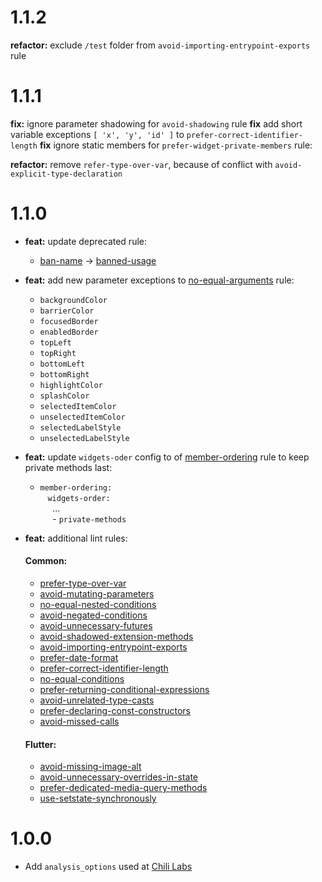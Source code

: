 # 1.1.2
**refactor:** exclude `/test` folder from `avoid-importing-entrypoint-exports` rule

# 1.1.1
**fix:** ignore parameter shadowing for `avoid-shadowing` rule
**fix** add short variable exceptions `[ 'x', 'y', 'id' ]` to `prefer-correct-identifier-length`
**fix** ignore static members for `prefer-widget-private-members` rule:

**refactor:** remove `refer-type-over-var`, because of conflict with `avoid-explicit-type-declaration`

# 1.1.0

- **feat:** update deprecated rule:
    - [ban-name](https://dcm.dev/docs/rules/common/ban-name/) -> [banned-usage](https://dcm.dev/docs/rules/common/banned-usage/)

- **feat:** add new parameter exceptions to [no-equal-arguments](https://dcm.dev/docs/rules/common/no-equal-arguments/) rule:
    - `backgroundColor`
    - `barrierColor`
    - `focusedBorder`
    - `enabledBorder`
    - `topLeft`
    - `topRight`
    - `bottomLeft`
    - `bottomRight`
    - `highlightColor`
    - `splashColor`
    - `selectedItemColor`
    - `unselectedItemColor`
    - `selectedLabelStyle`
    - `unselectedLabelStyle`

- **feat:** update `widgets-oder` config to of [member-ordering](https://dcm.dev/docs/rules/common/member-ordering/#config) rule to keep private methods last:
  - `member-ordering:`\
    &nbsp;&nbsp; `widgets-order:`\
    &nbsp;&nbsp;&nbsp;&nbsp; ...\
    &nbsp;&nbsp;&nbsp;&nbsp; - `private-methods`

- **feat:** additional lint rules:
  #### Common:
    - [prefer-type-over-var](https://dcm.dev/docs/rules/common/prefer-type-over-var/)
    - [avoid-mutating-parameters](https://dcm.dev/docs/rules/common/avoid-mutating-parameters/)
    - [no-equal-nested-conditions](https://dcm.dev/docs/rules/common/no-equal-nested-conditions/)
    - [avoid-negated-conditions](https://dcm.dev/docs/rules/common/avoid-negated-conditions/)
    - [avoid-unnecessary-futures](https://dcm.dev/docs/rules/common/avoid-unnecessary-futures/)
    - [avoid-shadowed-extension-methods](https://dcm.dev/docs/rules/common/avoid-shadowed-extension-methods/)
    - [avoid-importing-entrypoint-exports](https://dcm.dev/docs/rules/common/avoid-importing-entrypoint-exports/)
    - [prefer-date-format](https://dcm.dev/docs/rules/common/prefer-date-format/)
    - [prefer-correct-identifier-length](https://dcm.dev/docs/rules/common/prefer-correct-identifier-length/)
    - [no-equal-conditions](https://dcm.dev/docs/rules/common/no-equal-conditions/)
    - [prefer-returning-conditional-expressions](https://dcm.dev/docs/rules/common/prefer-returning-conditional-expressions/)
    - [avoid-unrelated-type-casts](https://dcm.dev/docs/rules/common/avoid-unrelated-type-casts/)
    - [prefer-declaring-const-constructors](https://dcm.dev/docs/rules/common/prefer-declaring-const-constructors/)
    - [avoid-missed-calls](https://dcm.dev/docs/rules/common/avoid-missed-calls/)

  #### Flutter:
    - [avoid-missing-image-alt](https://dcm.dev/docs/rules/flutter/avoid-missing-image-alt/)
    - [avoid-unnecessary-overrides-in-state](https://dcm.dev/docs/rules/flutter/avoid-unnecessary-overrides-in-state/)
    - [prefer-dedicated-media-query-methods](https://dcm.dev/docs/rules/flutter/prefer-dedicated-media-query-methods/)
    - [use-setstate-synchronously](https://dcm.dev/docs/rules/flutter/use-setstate-synchronously/)


# 1.0.0

- Add `analysis_options` used at [Chili Labs](https://chililabs.io)
